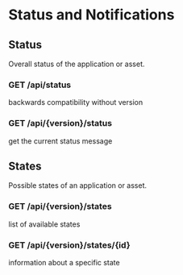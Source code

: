 # Status and Notifications

## Status

Overall status of the application or asset.

### GET /api/status
backwards compatibility without version

### GET /api/{version}/status
get the current status message

## States

Possible states of an application or asset.

### GET /api/{version}/states
list of available states

### GET /api/{version}/states/{id}
information about a specific state
